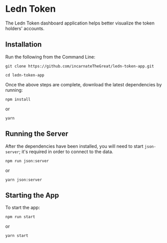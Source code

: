 # Ledn Token

The Ledn Token dashboard application helps better visualize the token holders' accounts.

## Installation

Run the following from the Command Line:

```
git clone https://github.com/incarnateTheGreat/ledn-token-app.git

cd ledn-token-app
```

Once the above steps are complete, download the latest dependencies by running:

```
npm install
```

or

```
yarn
```

## Running the Server

After the dependencies have been installed, you will need to start `json-server`; it's required in order to connect to the data.

```
npm run json:server
```

or

```
yarn json:server
```

## Starting the App

To start the app:

```
npm run start
```

or

```
yarn start
```
